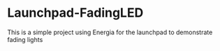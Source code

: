 Launchpad-FadingLED
===================

This is a simple project using Energia for the launchpad to demonstrate fading lights
